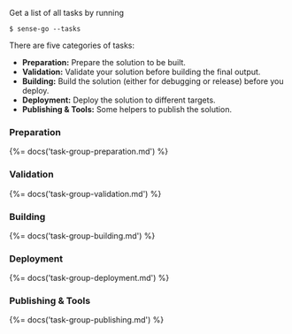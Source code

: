 Get a list of all tasks by running

```
$ sense-go --tasks
```

There are five categories of tasks:

- **Preparation:** Prepare the solution to be built.
- **Validation:** Validate your solution before building the final output.
- **Building:** Build the solution (either for debugging or release) before you deploy.
- **Deployment:** Deploy the solution to different targets.
- **Publishing & Tools:** Some helpers to publish the solution.

### Preparation
{%= docs('task-group-preparation.md') %}

### Validation
{%= docs('task-group-validation.md') %}

### Building
{%= docs('task-group-building.md') %}

### Deployment
{%= docs('task-group-deployment.md') %}

### Publishing & Tools
{%= docs('task-group-publishing.md') %}

